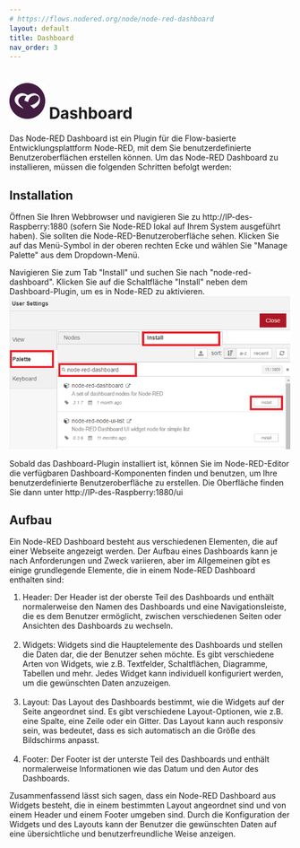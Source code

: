 ```yaml
---
# https://flows.nodered.org/node/node-red-dashboard
layout: default
title: Dashboard
nav_order: 3
---
```


# ![](https://github.com/node-red/node-red-dashboard/blob/master/src/icon64x64.png?raw=true) Dashboard

Das Node-RED Dashboard ist ein Plugin für die Flow-basierte Entwicklungsplattform Node-RED, mit dem Sie benutzerdefinierte Benutzeroberflächen erstellen können. Um das Node-RED Dashboard zu installieren, müssen die folgenden Schritten befolgt werden:

## Installation

Öffnen Sie Ihren Webbrowser und navigieren Sie zu http://IP-des-Raspberry:1880 (sofern Sie Node-RED lokal auf Ihrem System ausgeführt haben). Sie sollten die Node-RED-Benutzeroberfläche sehen. Klicken Sie auf das Menü-Symbol in der oberen rechten Ecke und wählen Sie "Manage Palette" aus dem Dropdown-Menü.

Navigieren Sie zum Tab "Install" und suchen Sie nach "node-red-dashboard". Klicken Sie auf die Schaltfläche "Install" neben dem Dashboard-Plugin, um es in Node-RED zu aktivieren.
![](/img/dashboardInstall.webp)

Sobald das Dashboard-Plugin installiert ist, können Sie im Node-RED-Editor die verfügbaren Dashboard-Komponenten finden und benutzen, um Ihre benutzerdefinierte Benutzeroberfläche zu erstellen. Die Oberfläche finden Sie dann unter http://IP-des-Raspberry:1880/ui

## Aufbau

Ein Node-RED Dashboard besteht aus verschiedenen Elementen, die auf einer Webseite angezeigt werden. Der Aufbau eines Dashboards kann je nach Anforderungen und Zweck variieren, aber im Allgemeinen gibt es einige grundlegende Elemente, die in einem Node-RED Dashboard enthalten sind:

1. Header: Der Header ist der oberste Teil des Dashboards und enthält normalerweise den Namen des Dashboards und eine Navigationsleiste, die es dem Benutzer ermöglicht, zwischen verschiedenen Seiten oder Ansichten des Dashboards zu wechseln.
<br><br>
2. Widgets: Widgets sind die Hauptelemente des Dashboards und stellen die Daten dar, die der Benutzer sehen möchte. Es gibt verschiedene Arten von Widgets, wie z.B. Textfelder, Schaltflächen, Diagramme, Tabellen und mehr. Jedes Widget kann individuell konfiguriert werden, um die gewünschten Daten anzuzeigen.
<br><br>
3. Layout: Das Layout des Dashboards bestimmt, wie die Widgets auf der Seite angeordnet sind. Es gibt verschiedene Layout-Optionen, wie z.B. eine Spalte, eine Zeile oder ein Gitter. Das Layout kann auch responsiv sein, was bedeutet, dass es sich automatisch an die Größe des Bildschirms anpasst.
<br><br>
4. Footer: Der Footer ist der unterste Teil des Dashboards und enthält normalerweise Informationen wie das Datum und den Autor des Dashboards.

Zusammenfassend lässt sich sagen, dass ein Node-RED Dashboard aus Widgets besteht, die in einem bestimmten Layout angeordnet sind und von einem Header und einem Footer umgeben sind. Durch die Konfiguration der Widgets und des Layouts kann der Benutzer die gewünschten Daten auf eine übersichtliche und benutzerfreundliche Weise anzeigen.
